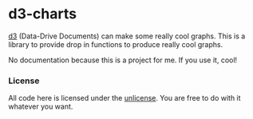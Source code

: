 # d3-charts

[d3](https://d3js.org/) (Data-Drive Documents) can make some really cool graphs. This is a library to provide drop in functions to produce really cool graphs.

No documentation because this is a project for me. If you use it, cool!

### License
All code here is licensed under the [unlicense](https://unlicense.org/). You are free to do with it whatever you want.
